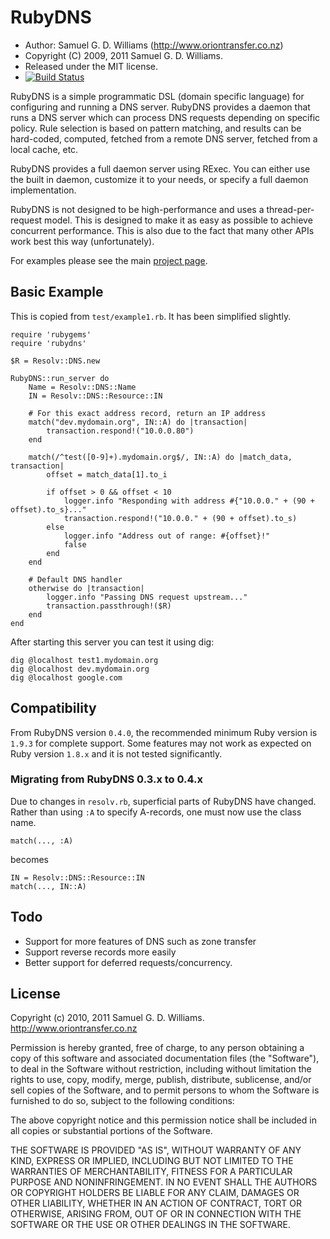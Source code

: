 RubyDNS
=======

* Author: Samuel G. D. Williams (<http://www.oriontransfer.co.nz>)
* Copyright (C) 2009, 2011 Samuel G. D. Williams.
* Released under the MIT license.
* [![Build Status](https://secure.travis-ci.org/ioquatix/rubydns.png)](http://travis-ci.org/ioquatix/rubydns)

RubyDNS is a simple programmatic DSL (domain specific language) for configuring and running a DNS server. RubyDNS provides a daemon that runs a DNS server which can process DNS requests depending on specific policy. Rule selection is based on pattern matching, and results can be hard-coded, computed, fetched from a remote DNS server, fetched from a local cache, etc.

RubyDNS provides a full daemon server using RExec. You can either use the built in daemon, customize it to your needs, or specify a full daemon implementation.

RubyDNS is not designed to be high-performance and uses a thread-per-request model. This is designed to make it as easy as possible to achieve concurrent performance. This is also due to the fact that many other APIs work best this way (unfortunately).

For examples please see the main [project page][1].

[1]: http://www.oriontransfer.co.nz/gems/rubydns

Basic Example
-------------

This is copied from `test/example1.rb`. It has been simplified slightly.

	require 'rubygems'
	require 'rubydns'

	$R = Resolv::DNS.new

	RubyDNS::run_server do
		Name = Resolv::DNS::Name
		IN = Resolv::DNS::Resource::IN
		
		# For this exact address record, return an IP address
		match("dev.mydomain.org", IN::A) do |transaction|
			transaction.respond!("10.0.0.80")
		end

		match(/^test([0-9]+).mydomain.org$/, IN::A) do |match_data, transaction|
			offset = match_data[1].to_i

			if offset > 0 && offset < 10
				logger.info "Responding with address #{"10.0.0." + (90 + offset).to_s}..."
				transaction.respond!("10.0.0." + (90 + offset).to_s)
			else
				logger.info "Address out of range: #{offset}!"
				false
			end
		end

		# Default DNS handler
		otherwise do |transaction|
			logger.info "Passing DNS request upstream..."
			transaction.passthrough!($R)
		end
	end

After starting this server you can test it using dig:

	dig @localhost test1.mydomain.org
	dig @localhost dev.mydomain.org
	dig @localhost google.com

Compatibility
-------------

From RubyDNS version `0.4.0`, the recommended minimum Ruby version is `1.9.3` for complete support. Some features may not work as expected on Ruby version `1.8.x` and it is not tested significantly.

### Migrating from RubyDNS 0.3.x to 0.4.x ###

Due to changes in `resolv.rb`, superficial parts of RubyDNS have changed. Rather than using `:A` to specify A-records, one must now use the class name.

	match(..., :A)

becomes

	IN = Resolv::DNS::Resource::IN
	match(..., IN::A)

Todo
----

* Support for more features of DNS such as zone transfer
* Support reverse records more easily
* Better support for deferred requests/concurrency.

License
-------

Copyright (c) 2010, 2011 Samuel G. D. Williams. <http://www.oriontransfer.co.nz>

Permission is hereby granted, free of charge, to any person obtaining a copy
of this software and associated documentation files (the "Software"), to deal
in the Software without restriction, including without limitation the rights
to use, copy, modify, merge, publish, distribute, sublicense, and/or sell
copies of the Software, and to permit persons to whom the Software is
furnished to do so, subject to the following conditions:

The above copyright notice and this permission notice shall be included in
all copies or substantial portions of the Software.

THE SOFTWARE IS PROVIDED "AS IS", WITHOUT WARRANTY OF ANY KIND, EXPRESS OR
IMPLIED, INCLUDING BUT NOT LIMITED TO THE WARRANTIES OF MERCHANTABILITY,
FITNESS FOR A PARTICULAR PURPOSE AND NONINFRINGEMENT. IN NO EVENT SHALL THE
AUTHORS OR COPYRIGHT HOLDERS BE LIABLE FOR ANY CLAIM, DAMAGES OR OTHER
LIABILITY, WHETHER IN AN ACTION OF CONTRACT, TORT OR OTHERWISE, ARISING FROM,
OUT OF OR IN CONNECTION WITH THE SOFTWARE OR THE USE OR OTHER DEALINGS IN
THE SOFTWARE.
